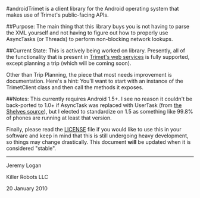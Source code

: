 #androidTrimet is a client library for the Android operating system that makes use of Trimet's public-facing APIs.

##Purpose:
The main thing that this library buys you is not having to parse the XML yourself and not having to figure out how to properly use AsyncTasks (or
Threads) to perform non-blocking network lookups.


##Current State:
This is actively being worked on library. Presently, all of the functionality that is present in [Trimet's web services](http://developer.trimet.org/ws_docs/) is fully supported, except planning a trip (which will be coming soon).

Other than Trip Planning, the piece that most needs improvement is documentation. Here's a hint: You'll want to start with an instance of the TrimetClient class and then call the methods it exposes.


##Notes:
This currently requires Android 1.5+. I see no reason it couldn't be back-ported to 1.0+ if AsyncTask was replaced with UserTask (from [the Shelves source](http://code.google.com/p/shelves/source/browse/trunk/Shelves/src/org/curiouscreature/android/shelves/util/UserTask.java)), but I elected to standardize on 1.5 as something like 99.8% of phones are running at least that version.

Finally, please read the [LICENSE](http://github.com/fixedd/androidTrimet/raw/master/LICENSE) file if you would like to use this in your software and keep in mind that this is still undergoing heavy development, so things may change drastically. This document **will** be updated when it is considered "stable".

---

Jeremy Logan

Killer Robots LLC

20 January 2010
